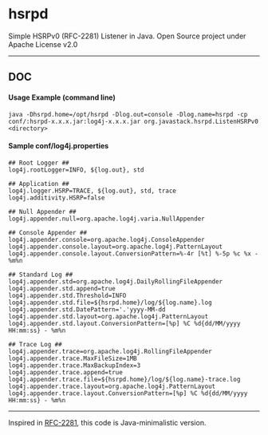# hsrpd

Simple HSRPv0 (RFC-2281) Listener in Java. Open Source project under Apache License v2.0

---

## DOC

#### Usage Example (command line)

    java -Dhsrpd.home=/opt/hsrpd -Dlog.out=console -Dlog.name=hsrpd -cp conf/:hsrpd-x.x.x.jar:log4j-x.x.x.jar org.javastack.hsrpd.ListenHSRPv0 <directory>

#### Sample conf/log4j.properties

```properties
## Root Logger ##
log4j.rootLogger=INFO, ${log.out}, std

## Application ##
log4j.logger.HSRP=TRACE, ${log.out}, std, trace
log4j.additivity.HSRP=false

## Null Appender ##
log4j.appender.null=org.apache.log4j.varia.NullAppender

## Console Appender ##
log4j.appender.console=org.apache.log4j.ConsoleAppender
log4j.appender.console.layout=org.apache.log4j.PatternLayout
log4j.appender.console.layout.ConversionPattern=%-4r [%t] %-5p %c %x - %m%n

## Standard Log ##
log4j.appender.std=org.apache.log4j.DailyRollingFileAppender
log4j.appender.std.append=true
log4j.appender.std.Threshold=INFO
log4j.appender.std.file=${hsrpd.home}/log/${log.name}.log
log4j.appender.std.DatePattern='.'yyyy-MM-dd
log4j.appender.std.layout=org.apache.log4j.PatternLayout
log4j.appender.std.layout.ConversionPattern=[%p] %C %d{dd/MM/yyyy HH:mm:ss} - %m%n

## Trace Log ##
log4j.appender.trace=org.apache.log4j.RollingFileAppender
log4j.appender.trace.MaxFileSize=1MB
log4j.appender.trace.MaxBackupIndex=3
log4j.appender.trace.append=true
log4j.appender.trace.file=${hsrpd.home}/log/${log.name}-trace.log
log4j.appender.trace.layout=org.apache.log4j.PatternLayout
log4j.appender.trace.layout.ConversionPattern=[%p] %C %d{dd/MM/yyyy HH:mm:ss} - %m%n
```

---
Inspired in [RFC-2281](https://tools.ietf.org/html/rfc2281), this code is Java-minimalistic version.
